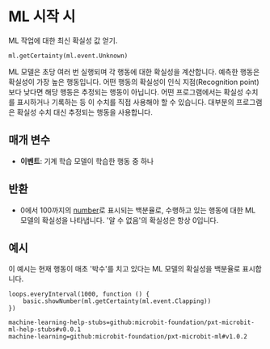 # ML 시작 시

ML 작업에 대한 최신 확실성 값 얻기.

```sig
ml.getCertainty(ml.event.Unknown)
```

ML 모델은 초당 여러 번 실행되며 각 행동에 대한 확실성을 계산합니다. 예측한 행동은 확실성이 가장 높은 행동입니다. 어떤 행동의 확실성이 인식 지점(Recognition point)보다 낮다면 해당 행동은 추정되는 행동이 아닙니다. 어떤 프로그램에서는 확실성 수치를 표시하거나 기록하는 등 이 수치를 직접 사용해야 할 수 있습니다. 대부분의 프로그램은 확실성 수치 대신 추정되는 행동을 사용합니다.

## 매개 변수

- **이벤트**: 기계 학습 모델이 학습한 행동 중 하나

## 반환

- 0에서 100까지의 [number](/types/number)로 표시되는 백분율로, 수행하고 있는 행동에 대한 ML 모델의 확실성을 나타냅니다. '알 수 없음'의 확실성은 항상 0입니다.

## 예시

이 예시는 현재 행동이 매초 '박수'를 치고 있다는 ML 모델의 확실성을 백분율로 표시합니다.

```blocks
loops.everyInterval(1000, function () {
    basic.showNumber(ml.getCertainty(ml.event.Clapping))
})
```

```package
machine-learning-help-stubs=github:microbit-foundation/pxt-microbit-ml-help-stubs#v0.0.1
machine-learning=github:microbit-foundation/pxt-microbit-ml#v1.0.2
```
